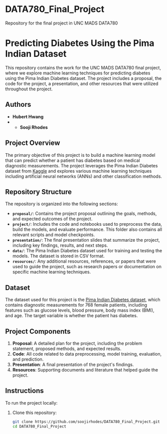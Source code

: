 # DATA780_Final_Project
Repository for the final project in UNC MADS DATA780
# Predicting Diabetes Using the Pima Indian Dataset

This repository contains the work for the UNC MADS DATA780 final project, where we explore machine learning techniques for predicting diabetes using the Pima Indian Diabetes dataset. The project includes a proposal, the code for the project, a presentation, and other resources that were utilized throughout the project.

## Authors
- **Hubert Hwang**
- - **Sooji Rhodes**

## Project Overview

The primary objective of this project is to build a machine learning model that can predict whether a patient has diabetes based on medical diagnostic measurements. The project leverages the Pima Indian Diabetes dataset from [Kaggle](https://www.kaggle.com/datasets/uciml/pima-indians-diabetes-database) and explores various machine learning techniques including artificial neural networks (ANNs) and other classification methods.

## Repository Structure

The repository is organized into the following sections:

- **`proposal/`**: Contains the project proposal outlining the goals, methods, and expected outcomes of the project.
- **`project/`**: Includes the code and notebooks used to preprocess the data, build the models, and evaluate performance. This folder also contains all relevant scripts and model checkpoints.
- **`presentation/`**: The final presentation slides that summarize the project, including key findings, results, and next steps.
- **`data/`**: The Pima Indian Diabetes dataset used for training and testing the models. The dataset is stored in CSV format.
- **`resources/`**: Any additional resources, references, or papers that were used to guide the project, such as research papers or documentation on specific machine learning techniques.

## Dataset

The dataset used for this project is the [Pima Indian Diabetes dataset](https://www.kaggle.com/datasets/uciml/pima-indians-diabetes-database), which contains diagnostic measurements for 768 female patients, including features such as glucose levels, blood pressure, body mass index (BMI), and age. The target variable is whether the patient has diabetes.

## Project Components

1. **Proposal**: A detailed plan for the project, including the problem statement, proposed methods, and expected results.
2. **Code**: All code related to data preprocessing, model training, evaluation, and prediction.
3. **Presentation**: A final presentation of the project's findings.
4. **Resources**: Supporting documents and literature that helped guide the project.

## Instructions

To run the project locally:

1. Clone this repository:
   ```bash
   git clone https://github.com/soojirhodes/DATA780_Final_Project.git
   cd DATA780_Final_Project

